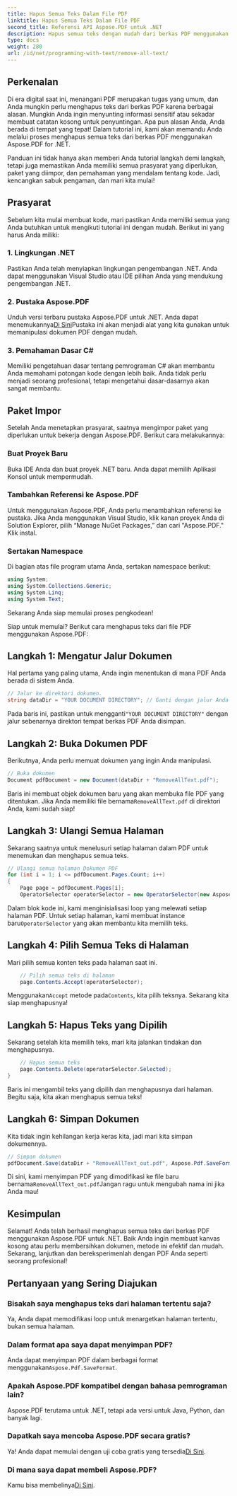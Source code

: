 ```yaml
---
title: Hapus Semua Teks Dalam File PDF
linktitle: Hapus Semua Teks Dalam File PDF
second_title: Referensi API Aspose.PDF untuk .NET
description: Hapus semua teks dengan mudah dari berkas PDF menggunakan Aspose.PDF untuk .NET dengan panduan langkah demi langkah kami.
type: docs
weight: 280
url: /id/net/programming-with-text/remove-all-text/
---
```

## Perkenalan

Di era digital saat ini, menangani PDF merupakan tugas yang umum, dan Anda mungkin perlu menghapus teks dari berkas PDF karena berbagai alasan. Mungkin Anda ingin menyunting informasi sensitif atau sekadar membuat catatan kosong untuk penyuntingan. Apa pun alasan Anda, Anda berada di tempat yang tepat! Dalam tutorial ini, kami akan memandu Anda melalui proses menghapus semua teks dari berkas PDF menggunakan Aspose.PDF for .NET. 

Panduan ini tidak hanya akan memberi Anda tutorial langkah demi langkah, tetapi juga memastikan Anda memiliki semua prasyarat yang diperlukan, paket yang diimpor, dan pemahaman yang mendalam tentang kode. Jadi, kencangkan sabuk pengaman, dan mari kita mulai!

## Prasyarat

Sebelum kita mulai membuat kode, mari pastikan Anda memiliki semua yang Anda butuhkan untuk mengikuti tutorial ini dengan mudah. Berikut ini yang harus Anda miliki:

### 1. Lingkungan .NET  
Pastikan Anda telah menyiapkan lingkungan pengembangan .NET. Anda dapat menggunakan Visual Studio atau IDE pilihan Anda yang mendukung pengembangan .NET.

### 2. Pustaka Aspose.PDF  
 Unduh versi terbaru pustaka Aspose.PDF untuk .NET. Anda dapat menemukannya[Di Sini](https://releases.aspose.com/pdf/net/)Pustaka ini akan menjadi alat yang kita gunakan untuk memanipulasi dokumen PDF dengan mudah.

### 3. Pemahaman Dasar C#  
Memiliki pengetahuan dasar tentang pemrograman C# akan membantu Anda memahami potongan kode dengan lebih baik. Anda tidak perlu menjadi seorang profesional, tetapi mengetahui dasar-dasarnya akan sangat membantu.

## Paket Impor

Setelah Anda menetapkan prasyarat, saatnya mengimpor paket yang diperlukan untuk bekerja dengan Aspose.PDF. Berikut cara melakukannya:

### Buat Proyek Baru  
Buka IDE Anda dan buat proyek .NET baru. Anda dapat memilih Aplikasi Konsol untuk mempermudah.

### Tambahkan Referensi ke Aspose.PDF  
Untuk menggunakan Aspose.PDF, Anda perlu menambahkan referensi ke pustaka. Jika Anda menggunakan Visual Studio, klik kanan proyek Anda di Solution Explorer, pilih “Manage NuGet Packages,” dan cari "Aspose.PDF." Klik instal.

### Sertakan Namespace  
Di bagian atas file program utama Anda, sertakan namespace berikut:

```csharp
using System;
using System.Collections.Generic;
using System.Linq;
using System.Text;
```

Sekarang Anda siap memulai proses pengkodean!

Siap untuk memulai? Berikut cara menghapus teks dari file PDF menggunakan Aspose.PDF:

## Langkah 1: Mengatur Jalur Dokumen

Hal pertama yang paling utama, Anda ingin menentukan di mana PDF Anda berada di sistem Anda.  

```csharp
// Jalur ke direktori dokumen.
string dataDir = "YOUR DOCUMENT DIRECTORY"; // Ganti dengan jalur Anda
```

 Pada baris ini, pastikan untuk mengganti`"YOUR DOCUMENT DIRECTORY"` dengan jalur sebenarnya direktori tempat berkas PDF Anda disimpan.

## Langkah 2: Buka Dokumen PDF

Berikutnya, Anda perlu memuat dokumen yang ingin Anda manipulasi.

```csharp
// Buka dokumen
Document pdfDocument = new Document(dataDir + "RemoveAllText.pdf");
```

Baris ini membuat objek dokumen baru yang akan membuka file PDF yang ditentukan. Jika Anda memiliki file bernama`RemoveAllText.pdf` di direktori Anda, kami sudah siap!

## Langkah 3: Ulangi Semua Halaman

Sekarang saatnya untuk menelusuri setiap halaman dalam PDF untuk menemukan dan menghapus semua teks.

```csharp
// Ulangi semua halaman Dokumen PDF
for (int i = 1; i <= pdfDocument.Pages.Count; i++)
{
    Page page = pdfDocument.Pages[i];
    OperatorSelector operatorSelector = new OperatorSelector(new Aspose.Pdf.Operators.TextShowOperator());
```

 Dalam blok kode ini, kami menginisialisasi loop yang melewati setiap halaman PDF. Untuk setiap halaman, kami membuat instance baru`OperatorSelector` yang akan membantu kita memilih teks.

## Langkah 4: Pilih Semua Teks di Halaman

Mari pilih semua konten teks pada halaman saat ini.

```csharp
    // Pilih semua teks di halaman
    page.Contents.Accept(operatorSelector);
```

 Menggunakan`Accept` metode pada`Contents`, kita pilih teksnya. Sekarang kita siap menghapusnya!

## Langkah 5: Hapus Teks yang Dipilih

Sekarang setelah kita memilih teks, mari kita jalankan tindakan dan menghapusnya.

```csharp
    // Hapus semua teks
    page.Contents.Delete(operatorSelector.Selected);
}
```

Baris ini mengambil teks yang dipilih dan menghapusnya dari halaman. Begitu saja, kita akan menghapus semua teks!

## Langkah 6: Simpan Dokumen

Kita tidak ingin kehilangan kerja keras kita, jadi mari kita simpan dokumennya. 

```csharp
// Simpan dokumen
pdfDocument.Save(dataDir + "RemoveAllText_out.pdf", Aspose.Pdf.SaveFormat.Pdf);
```

 Di sini, kami menyimpan PDF yang dimodifikasi ke file baru bernama`RemoveAllText_out.pdf`Jangan ragu untuk mengubah nama ini jika Anda mau!

## Kesimpulan

Selamat! Anda telah berhasil menghapus semua teks dari berkas PDF menggunakan Aspose.PDF untuk .NET. Baik Anda ingin membuat kanvas kosong atau perlu membersihkan dokumen, metode ini efektif dan mudah. Sekarang, lanjutkan dan bereksperimenlah dengan PDF Anda seperti seorang profesional!

## Pertanyaan yang Sering Diajukan

### Bisakah saya menghapus teks dari halaman tertentu saja?
Ya, Anda dapat memodifikasi loop untuk menargetkan halaman tertentu, bukan semua halaman.

### Dalam format apa saya dapat menyimpan PDF?
 Anda dapat menyimpan PDF dalam berbagai format menggunakan`Aspose.Pdf.SaveFormat`.

### Apakah Aspose.PDF kompatibel dengan bahasa pemrograman lain?
Aspose.PDF terutama untuk .NET, tetapi ada versi untuk Java, Python, dan banyak lagi.

### Dapatkah saya mencoba Aspose.PDF secara gratis?
 Ya! Anda dapat memulai dengan uji coba gratis yang tersedia[Di Sini](https://releases.aspose.com/).

### Di mana saya dapat membeli Aspose.PDF?
 Kamu bisa membelinya[Di Sini](https://purchase.aspose.com/buy).